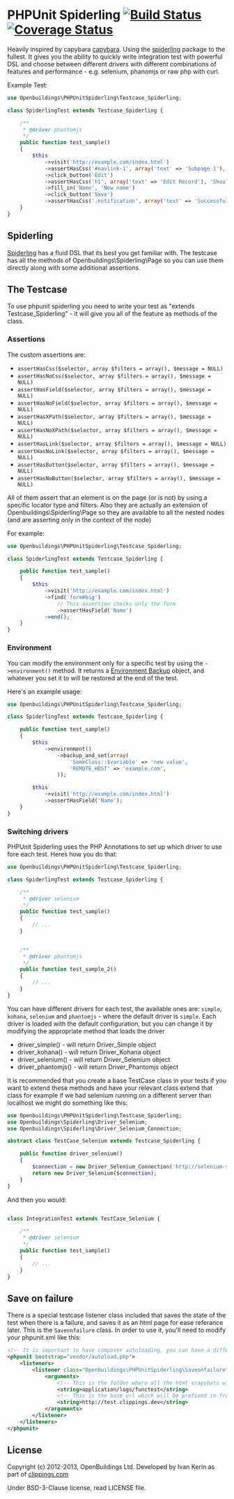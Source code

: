 # PHPUnit Spiderling [![Build Status](https://travis-ci.org/OpenBuildings/phpunit-spiderling.png?branch=master)](https://travis-ci.org/OpenBuildings/phpunit-spiderling) [![Coverage Status](https://coveralls.io/repos/OpenBuildings/phpunit-spiderling/badge.png?branch=master)](https://coveralls.io/r/OpenBuildings/phpunit-spiderling?branch=master)

Heavily inspired by capybara [capybara](https://github.com/jnicklas/capybara). Using the [spiderling](https://github.com/OpenBuildings/spiderling) package to the fullest. It gives you the ability to quickly write integration test with powerful DSL and choose between different drivers with different combinations of features and performance - e.g. selenium, phanomjs or raw php with curl.

Example Test:

```php
use Openbuildings\PHPUnitSpiderling\Testcase_Spiderling;

class SpiderlingTest extends Testcase_Spiderling {

	/**
	 * @driver phantomjs
	 */
	public function test_sample()
	{
		$this
			->visit('http://example.com/index.html')
			->assertHasCss('#navlink-1', array('text' => 'Subpage 1'), 'Should have a navigation link')
			->click_button('Edit')
			->assertHasCss('h1', array('text' => 'Edit Record'), 'Should be on the edit page of a record')
			->fill_in('Name', 'New name')
			->click_button('Save')
			->assertHasCss('.notification', array('text' => 'Successfull edit'), 'Should have successfully performed the edit');
	}
}
```

## Spiderling

[Spiderling](https://github.com/OpenBuildings/spiderling) has a fluid DSL that its best you get familiar with. The testcase has all the methods of Openbuildings\Spiderling\Page so you can use them directly along with some additional assertions.

## The Testcase

To use phpunit spiderling you need to write your test as "extends Testcase_Spiderling" - it will give you all of the feature as methods of the class.

### Assertions

The custom assertions are:

- ``assertHasCss($selector, array $filters = array(), $message = NULL)`` 
- ``assertHasNoCss($selector, array $filters = array(), $message = NULL)`` 
- ``assertHasField($selector, array $filters = array(), $message = NULL)`` 
- ``assertHasNoField($selector, array $filters = array(), $message = NULL)`` 
- ``assertHasXPath($selector, array $filters = array(), $message = NULL)`` 
- ``assertHasNoXPath($selector, array $filters = array(), $message = NULL)`` 
- ``assertHasLink($selector, array $filters = array(), $message = NULL)`` 
- ``assertHasNoLink($selector, array $filters = array(), $message = NULL)`` 
- ``assertHasButton($selector, array $filters = array(), $message = NULL)`` 
- ``assertHasNoButton($selector, array $filters = array(), $message = NULL)`` 

All of them assert that an element is on the page (or is not) by using a specific locator type and filters. Also they are actually an extension of Openbuildings\Spiderling\Page so they are available to all the nested nodes (and are asserting only in the context of the node)

For example:

```php
use Openbuildings\PHPUnitSpiderling\Testcase_Spiderling;

class SpiderlingTest extends Testcase_Spiderling {

	public function test_sample()
	{
		$this
			->visit('http://example.com/index.html')
			->find('form#big')
				// This assertion checks only the form
				->assertHasField('Name')
			->end();
	}
}
```

### Environment

You can modify the environment only for a specific test by using the ``->environment()`` method. It returns a [Environment Backup](https://github.com/OpenBuildings/environment-backup) object, and whatever you set it to will be restored at the end of the test. 

Here's an example usage:

```php
use Openbuildings\PHPUnitSpiderling\Testcase_Spiderling;

class SpiderlingTest extends Testcase_Spiderling {

	public function test_sample()
	{
		$this
			->environment()
				->backup_and_set(array(
					'SomeClass::$variable' => 'new value',
					'REMOTE_HOST' => 'example.com',
				));

		$this
			->visit('http://example.com/index.html')
			->assertHasField('Name');
	}
}
```

### Switching drivers

PHPUnit Spiderling uses the PHP Annotations to set up which driver to use fore each test. Heres how you do that:

```php
use Openbuildings\PHPUnitSpiderling\Testcase_Spiderling;

class SpiderlingTest extends Testcase_Spiderling {

	/**
	 * @driver selenium
	 */
	public function test_sample()
	{
		// ...
	}


	/**
	 * @driver phantomjs
	 */
	public function test_sample_2()
	{
		// ...
	}
}
```

You can have different drivers for each test, the available ones are: ``simple``, ``kohana``, ``selenium`` and ``phantomjs`` - where the default driver is ``simple``. Each driver is loaded with the default configuration, but you can change it by modifying the appropriate method that loads the driver

- driver_simple() - will return Driver_Simple object
- driver_kohana() - will return Driver_Kohana object
- driver_selenium() - will return Driver_Selenium object
- driver_phantomjs() - will return Driver_Phantomjs object

It is recommended that you create a base TestCase class in your tests if you want to extend these methods and have your relevant class extend that class for example if we had selenium running on a different server than localhost we might do something like this:

```php
use Openbuildings\PHPUnitSpiderling\Testcase_Spiderling;
use Openbuildings\Spiderling\Driver_Selenium;
use Openbuildings\Spiderling\Driver_Selenium_Connection;

abstract class TestCase_Selenium extends Testcase_Spiderling {

	public function driver_selenium()
	{
		$connection = new Driver_Selenium_Connection('http://selenium-server.example.com/web/hub/');
		return new Driver_Selenium($connection);
	}
}
```

And then you would:

```php

class IntegrationTest extends TestCase_Selenium {

	/**
	 * @driver selenium
	 */
	public function test_sample()
	{
		// ...
	}
}
```

## Save on failure

There is a special testcase listener class included that saves the state of the test when there is a failure, and saves it as an html page for ease referance later. This is the ``Saveonfailure`` class. In order to use it, you'll need to modify your phpunit.xml like this:

```xml
<!-- It is important to have composer autoloading. you can have a different bootstrap file, but this is the standard and easiest way to handle it. -->
<phpunit bootstrap="vendor/autoload.php">
	<listeners>
		<listener class="Openbuildings\PHPUnitSpiderling\Saveonfailure" file="vendor/openbuildings/phpunit-spiderling/src/Openbuildings/PHPUnitSpiderling/Saveonfailure.php">
			<arguments>
				<!-- This is the folder where all the html snapshots will be placed -->
				<string>application/logs/functest</string>
				<!-- This is the base url which will be prefixed in fron of all relative assets, so that the page is loaded properly. Optional -->
				<string>http://test.clippings.dev</string>
			</arguments>
		</listener>
	</listeners>
</phpunit>
```

## License

Copyright (c) 2012-2013, OpenBuildings Ltd. Developed by Ivan Kerin as part of [clippings.com](http://clippings.com)

Under BSD-3-Clause license, read LICENSE file.